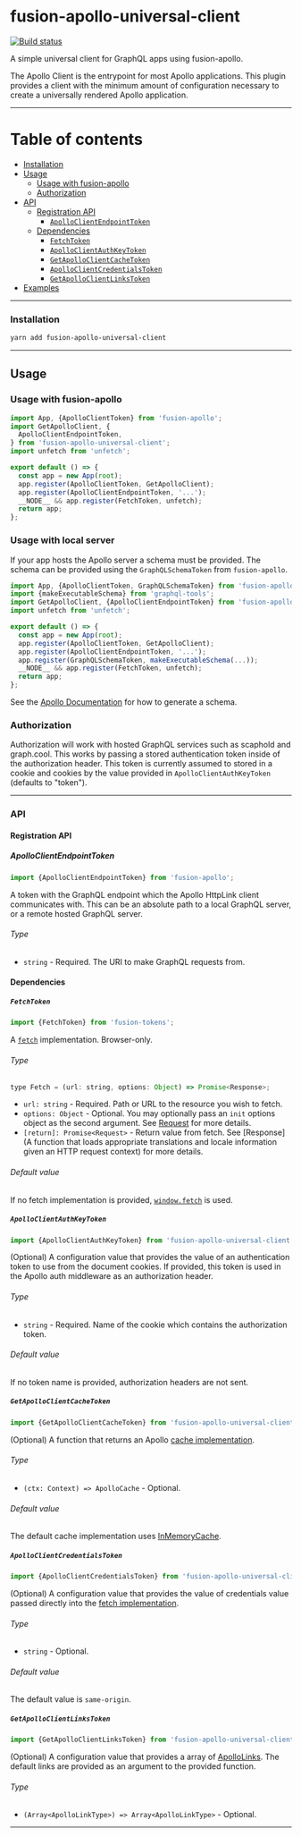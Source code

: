 # fusion-apollo-universal-client

[![Build status](https://badge.buildkite.com/107d4baa53a894926a5da4e9552291e6e1b8133d6f665729cc.svg?branch=master)](https://buildkite.com/uberopensource/fusion-apollo-universal-client)

A simple universal client for GraphQL apps using fusion-apollo.

The Apollo Client is the entrypoint for most Apollo applications. This plugin provides a client with the minimum amount of configuration necessary to create a universally rendered Apollo application.

---

# Table of contents

- [Installation](#installation)
- [Usage](#usage)
  - [Usage with fusion-apollo](#usage-with-fusion-apollo)
  - [Authorization](#authorization)
- [API](#api)
  - [Registration API](#registration-api)
    - [`ApolloClientEndpointToken`](#apolloclientendpointtoken)
  - [Dependencies](#dependencies)
    - [`FetchToken`](#fetchtoken)
    - [`ApolloClientAuthKeyToken`](#apolloclientauthkeytoken)
    - [`GetApolloClientCacheToken`](#GetApolloClientCacheToken)
    - [`ApolloClientCredentialsToken`](#apolloclientcredentialstoken)
    - [`GetApolloClientLinksToken`](#getapolloclientlinkstoken)
- [Examples](#examples)

---

### Installation

```sh
yarn add fusion-apollo-universal-client
```

---

## Usage

### Usage with fusion-apollo

```js
import App, {ApolloClientToken} from 'fusion-apollo';
import GetApolloClient, {
  ApolloClientEndpointToken,
} from 'fusion-apollo-universal-client';
import unfetch from 'unfetch';

export default () => {
  const app = new App(root);
  app.register(ApolloClientToken, GetApolloClient);
  app.register(ApolloClientEndpointToken, '...');
  __NODE__ && app.register(FetchToken, unfetch);
  return app;
};
```

### Usage with local server

If your app hosts the Apollo server a schema must be provided.
The schema can be provided using the `GraphQLSchemaToken` from `fusion-apollo`.

```js
import App, {ApolloClientToken, GraphQLSchemaToken} from 'fusion-apollo';
import {makeExecutableSchema} from 'graphql-tools';
import GetApolloClient, {ApolloClientEndpointToken} from 'fusion-apollo-universal-client';
import unfetch from 'unfetch';

export default () => {
  const app = new App(root);
  app.register(ApolloClientToken, GetApolloClient);
  app.register(ApolloClientEndpointToken, '...');
  app.register(GraphQLSchemaToken, makeExecutableSchema(...));
  __NODE__ && app.register(FetchToken, unfetch);
  return app;
};
```

See the [Apollo Documentation](https://www.apollographql.com/docs/graphql-tools/generate-schema.html) for how to generate a schema.

### Authorization

Authorization will work with hosted GraphQL services such as scaphold and graph.cool. This works by passing a stored authentication token inside of the authorization header. This token is currently assumed to stored in a cookie and cookies by the value provided in `ApolloClientAuthKeyToken` (defaults to "token").

---

### API

#### Registration API

##### ApolloClientEndpointToken

```js
import {ApolloClientEndpointToken} from 'fusion-apollo';
```

A token with the GraphQL endpoint which the Apollo HttpLink client communicates with. This can be an absolute path to a local GraphQL server, or a remote hosted GraphQL server.

###### Type

- `string` - Required. The URI to make GraphQL requests from.

#### Dependencies

##### `FetchToken`

```js
import {FetchToken} from 'fusion-tokens';
```

A [`fetch`](https://developer.mozilla.org/en-US/docs/Web/API/Fetch_API) implementation. Browser-only.

###### Type

```js
type Fetch = (url: string, options: Object) => Promise<Response>;
```

- `url: string` - Required. Path or URL to the resource you wish to fetch.
- `options: Object` - Optional. You may optionally pass an `init` options object as the second argument. See [Request](https://developer.mozilla.org/en-US/docs/Web/API/Request) for more details.
- `[return]: Promise<Request>` - Return value from fetch. See [Response](A function that loads appropriate translations and locale information given an HTTP request context) for more details.

###### Default value

If no fetch implementation is provided, [`window.fetch`](https://developer.mozilla.org/en-US/docs/Web/API/WindowOrWorkerGlobalScope/fetch) is used.

##### `ApolloClientAuthKeyToken`

```js
import {ApolloClientAuthKeyToken} from 'fusion-apollo-universal-client';
```

(Optional) A configuration value that provides the value of an authentication token to use from the document cookies. If provided, this token is used in the Apollo auth middleware as an authorization header.

###### Type

- `string` - Required. Name of the cookie which contains the authorization token.

###### Default value

If no token name is provided, authorization headers are not sent.

##### `GetApolloClientCacheToken`

```js
import {GetApolloClientCacheToken} from 'fusion-apollo-universal-client';
```

(Optional) A function that returns an Apollo [cache implementation](https://www.apollographql.com/docs/react/advanced/caching.html).

###### Type

- `(ctx: Context) => ApolloCache` - Optional.

###### Default value

The default cache implementation uses [InMemoryCache](https://github.com/apollographql/apollo-client/tree/master/packages/apollo-cache-inmemory).

##### `ApolloClientCredentialsToken`

```js
import {ApolloClientCredentialsToken} from 'fusion-apollo-universal-client';
```

(Optional) A configuration value that provides the value of credentials value passed directly into the [fetch implementation](https://github.com/github/fetch).

###### Type

- `string` - Optional.

###### Default value

The default value is `same-origin`.

##### `GetApolloClientLinksToken`

```js
import {GetApolloClientLinksToken} from 'fusion-apollo-universal-client';
```

(Optional) A configuration value that provides a array of [ApolloLinks](https://www.apollographql.com/docs/link/composition.html). The default links are provided as an argument to the provided function.

###### Type

- `(Array<ApolloLinkType>) => Array<ApolloLinkType>` - Optional.

---
